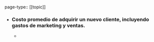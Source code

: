 page-type:: [[topic]]
- ### Costo promedio de adquirir un nuevo cliente, incluyendo gastos de marketing y ventas.
  - 


